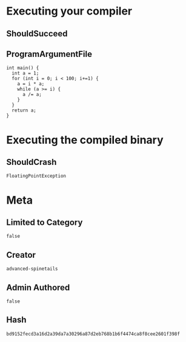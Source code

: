 # Executing your compiler

## ShouldSucceed

## ProgramArgumentFile

```
int main() {
  int a = 1;
  for (int i = 0; i < 100; i+=1) {
    a = i * a;
    while (a >= i) {
      a /= a;
    }
  }
  return a;
}
```

# Executing the compiled binary

## ShouldCrash

```
FloatingPointException
```

# Meta

## Limited to Category

```
false
```

## Creator

```
advanced-spinetails
```

## Admin Authored

```
false
```

## Hash

```
bd9152fecd3a16d2a39da7a30296a87d2eb768b1b6f4474ca8f8cee2601f398f
```
